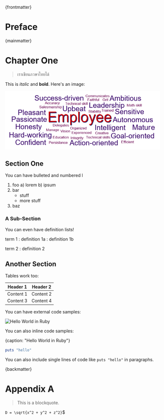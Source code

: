 {frontmatter}

# Preface

{mainmatter}

# Chapter One

> เราเขียนภวษาไทยได้

This is *italic* and **bold**.
Here's an image:

![A picture caption](images/wordcloud.png)

## Section One

You can have bulleted and numbered l

1. foo
   a) lorem
   b) ipsum
2. bar
   * stuff
   * more stuff
3. baz

### A Sub-Section

You can even have definition lists!

term 1
: definition 1a
: definition 1b

term 2
: definition 2

## Another Section

Tables work too:

| Header 1 | Header 2 |
| --------- | --------- |
| Content 1 | Content 2 |
| Content 3 | Content 4 |


You can have external code samples:

![Hello World in Ruby](hello.rb)

You can also inline code samples:

{caption: "Hello World in Ruby"}
```ruby
puts "hello"
```
You can also include single lines of code like `puts "hello"` in paragraphs.

{backmatter}

# Appendix A

> This is a blockquote.

`D = \sqrt{x^2 + y^2 + z^2}`$